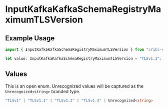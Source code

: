 # InputKafkaKafkaSchemaRegistryMaximumTLSVersion

## Example Usage

```typescript
import { InputKafkaKafkaSchemaRegistryMaximumTLSVersion } from "cribl-control-plane/models/operations";

let value: InputKafkaKafkaSchemaRegistryMaximumTLSVersion = "TLSv1.3";
```

## Values

This is an open enum. Unrecognized values will be captured as the `Unrecognized<string>` branded type.

```typescript
"TLSv1" | "TLSv1.1" | "TLSv1.2" | "TLSv1.3" | Unrecognized<string>
```